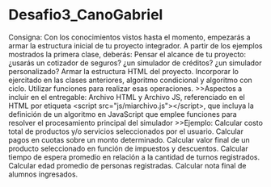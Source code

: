 # Desafio3_CanoGabriel
Consigna: Con los conocimientos vistos hasta el momento, empezarás a armar la estructura inicial de tu proyecto integrador. A partir de los ejemplos mostrados la primera clase, deberás: Pensar el alcance de tu proyecto: ¿usarás un cotizador de seguros? ¿un simulador de créditos? ¿un simulador personalizado? Armar la estructura HTML del proyecto. Incorporar lo ejercitado en las clases anteriores, algoritmo condicional y algoritmo con ciclo. Utilizar funciones para realizar esas operaciones. >>Aspectos a incluir en el entregable: Archivo HTML y Archivo JS, referenciado en el HTML por etiqueta &lt;script src="js/miarchivo.js">&lt;/script>, que incluya la definición de un algoritmo en JavaScript que emplee funciones para resolver el procesamiento principal del simulador >>Ejemplo: Calcular costo total de productos y/o servicios seleccionados por el usuario. Calcular pagos en cuotas sobre un monto determinado. Calcular valor final de un producto seleccionado en función de impuestos y descuentos. Calcular tiempo de espera promedio en relación a la cantidad de turnos registrados. Calcular edad promedio de personas registradas. Calcular nota final de alumnos ingresados.
